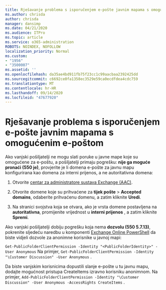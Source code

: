 ```yaml
---
title: Rješavanje problema s isporučenjem e-pošte javnim mapama s omogućenim e-poštom
ms.author: chrisda
author: chrisda
manager: dansimp
ms.date: 04/21/2020
ms.audience: ITPro
ms.topic: article
ms.service: o365-administration
ROBOTS: NOINDEX, NOFOLLOW
localization_priority: Normal
ms.custom:
- "1956"
- "3500007"
ms.assetid: ''
ms.openlocfilehash: da35ae4bd911fb75f23cc1c99aacbaa2392425dd
ms.sourcegitcommit: c6692ce0fa1358ec3529e59ca0ecdfdea4cdc759
ms.translationtype: MT
ms.contentlocale: hr-HR
ms.lasthandoff: 09/14/2020
ms.locfileid: "47677920"
---
```

# <a name="fix-email-delivery-issues-to-mail-enabled-public-folders"></a>Rješavanje problema s isporučenjem e-pošte javnim mapama s omogućenim e-poštom

Ako vanjski pošiljatelji ne mogu slati poruke u javne mape koje su omogućene za e-poštu, a pošiljatelji primaju pogrešku: **nije ga moguće pronaći (550 je)**, provjerite je li domena e-pošte za javnu mapu konfigurirana kao domena za interni prijenos, a ne autoritativna domena:

1. Otvorite [centar za administratore sustava Exchange (AAC)](https://docs.microsoft.com/Exchange/exchange-admin-center).

2. Otvorite domene koje su prihvaćene za **tijek pošte** \> **Accepted domains**, odaberite prihvaćenu domenu, a zatim kliknite **Uredi**.

3. Na stranici svojstva koja se otvara, ako je vrsta domene postavljena na **autoritativna**, promijenite vrijednost u **interni prijenos** , a zatim kliknite **Spremi**.

Ako vanjski pošiljatelji dobiju pogrešku koja nema **dozvolu (550 5.7.13)**, pokrenite sljedeću naredbu u komponenti [Exchange Online PowerShell](https://docs.microsoft.com/powershell/exchange/exchange-online/connect-to-exchange-online-powershell/connect-to-exchange-online-powershell) da biste vidjeli dozvole za anonimne korisnike u javnoj mapi:

`Get-PublicFolderClientPermission -Identity "<PublicFolderIdentity>" -User Anonymous` Na primjer, `Get-PublicFolderClientPermission -Identity "\Customer Discussion" -User Anonymous` .

Da biste vanjskim korisnicima dopustili slanje e-pošte u tu javnu mapu, dodajte mogućnost pristupa CreateItems izravno korisniku anonimnom. Na primjer, `Add-PublicFolderClientPermission -Identity "\Customer Discussion" -User Anonymous -AccessRights CreateItems` .
